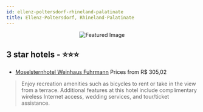```yaml
---
id: ellenz-poltersdorf-rhineland-palatinate
title: Ellenz-Poltersdorf, Rhineland-Palatinate
---
```


<center><img src="https://i.travelapi.com/hotels/10000000/9640000/9637100/9637011/5dfcf3ae_b.jpg" alt="Featured Image" /></center>


##  3 star hotels - ⭐️⭐️⭐️

-    [Moselsternhotel Weinhaus Fuhrmann](https://us.hurb.com/hotels/ellenz-poltersdorf/moselsternhotel-weinhaus-fuhrmann-JNP-JP843260?cmp=18055) Prices from R$ 305,02
   > Enjoy recreation amenities such as bicycles to rent or take in the view from a terrace. Additional features at this hotel include complimentary wireless Internet access, wedding services, and tour/ticket assistance.
